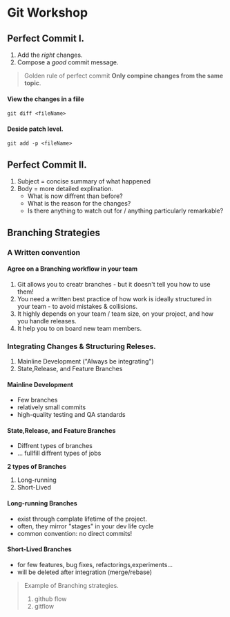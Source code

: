 # Git Workshop

## Perfect Commit I.

1. Add the *right* changes.
2. Compose a *good* commit message.

>Golden rule of perfect commit **Only compine changes from the same topic**.

#### View the changes in a fiile

```git
git diff <fileName>
```

#### Deside patch level.

```git
git add -p <fileName>
```

## Perfect Commit II.

1. Subject = concise summary of what happened
2. Body = more detailed explination.
    - What is now diffrent than before?
    - What is the reason for the changes?
    - Is there anything to watch out for / anything particularly remarkable?

## Branching Strategies

### A Written convention
#### Agree on a Branching workflow in your team

1. Git allows you to creatr branches - but it doesn't tell you how to use them!
2. You need a written best practice of how work is ideally structured in your team - to avoid mistakes & collisions.
3. It highly depends on your team / team size, on your project, and how you handle releases.
4. It help you to on board new team members.

### Integrating Changes & Structuring Releses.

1. Mainline Development ("Always be integrating")
2. State,Release, and Feature Branches

#### Mainline Development

- Few branches 
- relatively small commits
- high-quality testing and QA standards

#### State,Release, and Feature Branches

- Diffrent types of branches
- ... fullfill diffrent types of jobs

**2 types of Branches**
1. Long-running
2. Short-Lived

#### Long-running Branches
- exist through complate lifetime of the project.
- often, they mirror "stages" in your dev life cycle
- common convention: no direct commits!

#### Short-Lived Branches

- for few features, bug fixes, refactorings,experiments...
- will be deleted after integration (merge/rebase)

>Example of Branching strategies.
>1. github flow
>2. gitflow

















